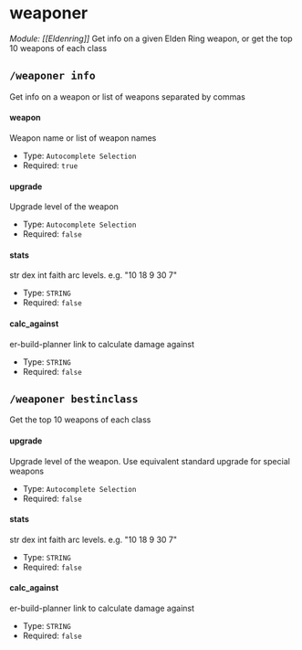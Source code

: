 # weaponer
*Module: [[Eldenring]]*
Get info on a given Elden Ring weapon, or get the top 10 weapons of each class
## `/weaponer info`
Get info on a weapon or list of weapons separated by commas
#### weapon
Weapon name or list of weapon names
- Type: `Autocomplete Selection`
- Required: `true`
#### upgrade
Upgrade level of the weapon
- Type: `Autocomplete Selection`
- Required: `false`
#### stats
str dex int faith arc levels. e.g. "10 18 9 30 7"
- Type: `STRING`
- Required: `false`
#### calc_against
er-build-planner link to calculate damage against
- Type: `STRING`
- Required: `false`
## `/weaponer bestinclass`
Get the top 10 weapons of each class
#### upgrade
Upgrade level of the weapon. Use equivalent standard upgrade for special weapons
- Type: `Autocomplete Selection`
- Required: `false`
#### stats
str dex int faith arc levels. e.g. "10 18 9 30 7"
- Type: `STRING`
- Required: `false`
#### calc_against
er-build-planner link to calculate damage against
- Type: `STRING`
- Required: `false`